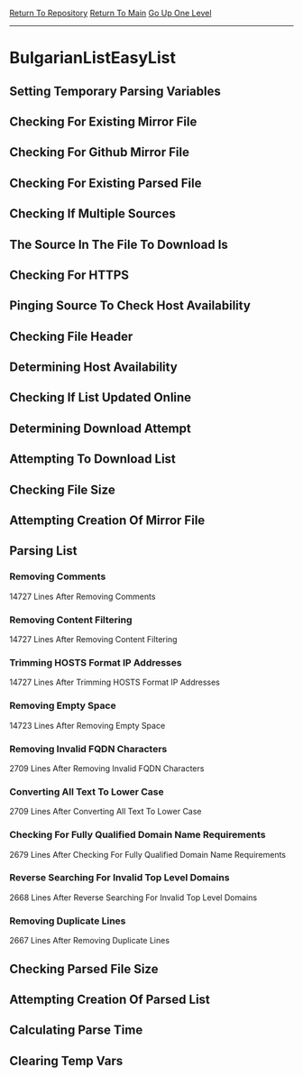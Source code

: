 [Return To Repository](https://github.com/deathbybandaid/piholeparser/)
[Return To Main](https://github.com/deathbybandaid/piholeparser/blob/master/RecentRunLogs/Mainlog.md)
[Go Up One Level](https://github.com/deathbybandaid/piholeparser/blob/master/RecentRunLogs/TopLevelScripts/30-Processing-External-Blacklists.md)
____________________________________
# BulgarianListEasyList
## Setting Temporary Parsing Variables
## Checking For Existing Mirror File
## Checking For Github Mirror File
## Checking For Existing Parsed File
## Checking If Multiple Sources
## The Source In The File To Download Is
## Checking For HTTPS
## Pinging Source To Check Host Availability
## Checking File Header
## Determining Host Availability
## Checking If List Updated Online
## Determining Download Attempt
## Attempting To Download List
## Checking File Size
## Attempting Creation Of Mirror File
## Parsing List
### Removing Comments
14727 Lines After Removing Comments
### Removing Content Filtering
14727 Lines After Removing Content Filtering
### Trimming HOSTS Format IP Addresses
14727 Lines After Trimming HOSTS Format IP Addresses
### Removing Empty Space
14723 Lines After Removing Empty Space
### Removing Invalid FQDN Characters
2709 Lines After Removing Invalid FQDN Characters
### Converting All Text To Lower Case
2709 Lines After Converting All Text To Lower Case
### Checking For Fully Qualified Domain Name Requirements
2679 Lines After Checking For Fully Qualified Domain Name Requirements
### Reverse Searching For Invalid Top Level Domains
2668 Lines After Reverse Searching For Invalid Top Level Domains
### Removing Duplicate Lines
2667 Lines After Removing Duplicate Lines
## Checking Parsed File Size
## Attempting Creation Of Parsed List
## Calculating Parse Time
## Clearing Temp Vars
